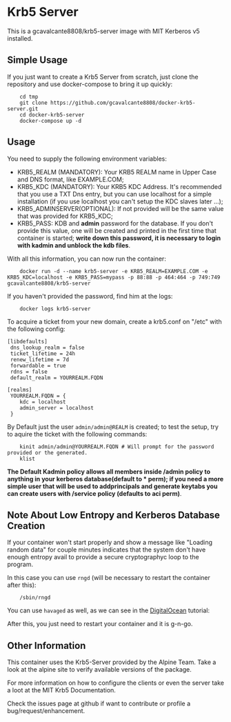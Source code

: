 Krb5 Server
===========

This is a gcavalcante8808/krb5-server image with MIT Kerberos v5 installed.

Simple Usage
------------

If you just want to create a Krb5 Server from scratch, just clone the repository and use docker-compose to bring it up quickly:

``` shell
    cd tmp
    git clone https://github.com/gcavalcante8808/docker-krb5-server.git
    cd docker-krb5-server
    docker-compose up -d
```

Usage
-----

You need to supply the following environment variables:

 * KRB5_REALM (MANDATORY): Your KRB5 REALM name in Upper Case and DNS format, like EXAMPLE.COM;
 * KRB5_KDC (MANDATORY): Your KRB5 KDC Address. It's recommended that you use a TXT Dns entry, but you can use localhost for a simple installation (if you use localhost you can't setup the KDC slaves later ...);
 * KRB5_ADMINSERVER(OPTIONAL): If not provided will be the same value that was provided for KRB5_KDC;
 * KRB5_PASS: KDB and **admin** password for the database. If you don't provide this value, one will be created and printed in the first time that container is started; **write down this password, it is necessary to login with kadmin and unblock the kdb files**.

With all this information, you can now run the container:

``` shell
    docker run -d --name krb5-server -e KRB5_REALM=EXAMPLE.COM -e KRB5_KDC=localhost -e KRB5_PASS=mypass -p 88:88 -p 464:464 -p 749:749 gcavalcante8808/krb5-server
```

If you haven't provided the password, find him at the logs:

``` shell
    docker logs krb5-server
```

To acquire a ticket from your new domain, create a krb5.conf on "/etc" with the following config:

``` shell
[libdefaults]
 dns_lookup_realm = false
 ticket_lifetime = 24h
 renew_lifetime = 7d
 forwardable = true
 rdns = false
 default_realm = YOURREALM.FQDN
 
[realms]
 YOURREALM.FQDN = {
    kdc = localhost
    admin_server = localhost
 }

```

By Default just the user `admin/admin@REALM` is created; to test the setup, try to aquire the ticket with the following commands:

``` shell
    kinit admin/admin@YOURREALM.FQDN # Will prompt for the password provided or the generated.
    klist
```

**The Default Kadmin policy allows all members inside /admin policy to anything in your kerberos database(default to * perm); if you need a more simple user that will be used to addprincipals
and generate keytabs you can create users with /service policy (defaults to aci perm)**.

Note About Low Entropy and Kerberos Database Creation
-----------------------------------------------------

If your container won't start properly and show a message like "Loading random data" for couple minutes indicates that the system don't have enough entropy avail to provide a secure cryptographyc loop to the program.

In this case you can use `rngd` (will be necessary to restart the container after this):

``` shell
    /sbin/rngd
```

You can use `havaged` as well, as we can see in the [DigitalOcean](https://www.digitalocean.com/community/tutorials/how-to-setup-additional-entropy-for-cloud-servers-using-haveged) tutorial:

After this, you just need to restart your container and it is g-n-go.

Other Information
-----------------

This container uses the Krb5-Server provided by the Alpine Team. Take a look at the alpine site to verify available versions of the package.

For more information on how to configure the clients or even the server take a loot at the MIT Krb5 Documentation.

Check the issues page at github if want to contribute or profile a bug/request/enhancement.

